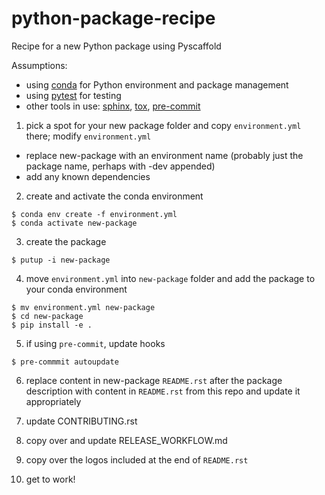 # python-package-recipe
Recipe for a new Python package using Pyscaffold

Assumptions:
- using [conda](https://docs.conda.io) for Python environment and package management
- using [pytest](https://docs.pytest.org) for testing
- other tools in use: [sphinx](https://www.sphinx-doc.org/), [tox](https://tox.wiki), [pre-commit](https://pre-commit.com)

1. pick a spot for your new package folder and copy `environment.yml` there; modify `environment.yml`
- replace new-package with an environment name (probably just the package name, perhaps with -dev appended)
- add any known dependencies

2. create and activate the conda environment

```shell
$ conda env create -f environment.yml
$ conda activate new-package
```

3. create the package

```shell
$ putup -i new-package
```

4. move `environment.yml` into `new-package` folder and add the package to your conda environment

```shell
$ mv environment.yml new-package
$ cd new-package
$ pip install -e .
```

5. if using `pre-commit`, update hooks

```shell
$ pre-commmit autoupdate
```

6. replace content in new-package `README.rst` after the package description with content in `README.rst` from this repo and update it appropriately

7. update CONTRIBUTING.rst

8. copy over and update RELEASE_WORKFLOW.md

9. copy over the logos included at the end of `README.rst`

10.  get to work!